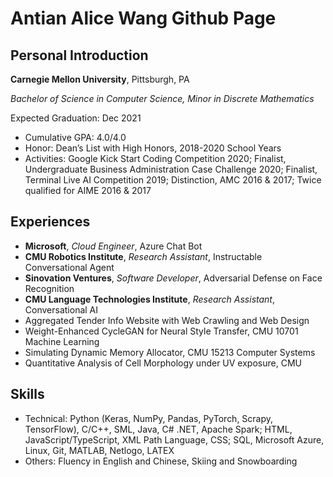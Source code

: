 # Antian Alice Wang Github Page

## Personal Introduction
**Carnegie Mellon University**, Pittsburgh, PA

*Bachelor of Science in Computer Science, Minor in Discrete Mathematics*

Expected Graduation: Dec 2021

- Cumulative GPA: 4.0/4.0
- Honor: Dean’s List with High Honors, 2018-2020 School Years
- Activities: Google Kick Start Coding Competition 2020; Finalist, Undergraduate Business Administration Case Challenge 2020;
Finalist, Terminal Live AI Competition 2019; Distinction, AMC 2016 & 2017; Twice qualified for AIME 2016 & 2017

## Experiences
- **Microsoft**, *Cloud Engineer*, Azure Chat Bot
- **CMU Robotics Institute**, *Research Assistant*, Instructable Conversational Agent
- **Sinovation Ventures**, *Software Developer*, Adversarial Defense on Face Recognition
- **CMU Language Technologies Institute**, *Research Assistant*, Conversational AI
- Aggregated Tender Info Website with Web Crawling and Web Design
- Weight-Enhanced CycleGAN for Neural Style Transfer, CMU 10701 Machine Learning
- Simulating Dynamic Memory Allocator, CMU 15213 Computer Systems
- Quantitative Analysis of Cell Morphology under UV exposure, CMU

## Skills
- Technical: Python (Keras, NumPy, Pandas, PyTorch, Scrapy, TensorFlow), C/C++, SML, Java, C# .NET, Apache Spark;
HTML, JavaScript/TypeScript, XML Path Language, CSS; SQL, Microsoft Azure, Linux, Git, MATLAB, Netlogo, LATEX
- Others: Fluency in English and Chinese, Skiing and Snowboarding
